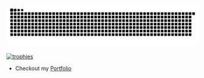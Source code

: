 [![Snake animation](https://raw.githubusercontent.com/ardszsantos/ardszsantos/output/snake.svg)](https://github.com/ardszsantos/ardszsantos)

[![trophies](https://github-profile-trophy.vercel.app/?username=ardszsantos)](https://github.com/ryo-ma/github-profile-trophy)


- Checkout my [Portfolio](https://portifolio-senai.vercel.app/)



